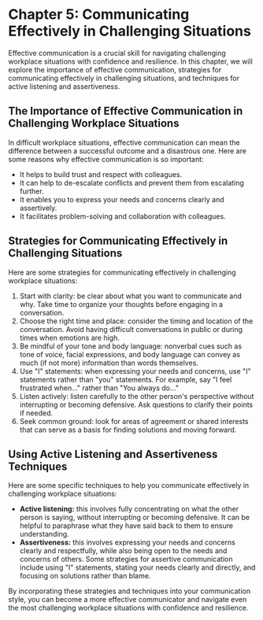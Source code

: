Chapter 5: Communicating Effectively in Challenging Situations
==============================================================

Effective communication is a crucial skill for navigating challenging workplace situations with confidence and resilience. In this chapter, we will explore the importance of effective communication, strategies for communicating effectively in challenging situations, and techniques for active listening and assertiveness.

The Importance of Effective Communication in Challenging Workplace Situations
-----------------------------------------------------------------------------

In difficult workplace situations, effective communication can mean the difference between a successful outcome and a disastrous one. Here are some reasons why effective communication is so important:

* It helps to build trust and respect with colleagues.
* It can help to de-escalate conflicts and prevent them from escalating further.
* It enables you to express your needs and concerns clearly and assertively.
* It facilitates problem-solving and collaboration with colleagues.

Strategies for Communicating Effectively in Challenging Situations
------------------------------------------------------------------

Here are some strategies for communicating effectively in challenging workplace situations:

1. Start with clarity: be clear about what you want to communicate and why. Take time to organize your thoughts before engaging in a conversation.
2. Choose the right time and place: consider the timing and location of the conversation. Avoid having difficult conversations in public or during times when emotions are high.
3. Be mindful of your tone and body language: nonverbal cues such as tone of voice, facial expressions, and body language can convey as much (if not more) information than words themselves.
4. Use "I" statements: when expressing your needs and concerns, use "I" statements rather than "you" statements. For example, say "I feel frustrated when..." rather than "You always do..."
5. Listen actively: listen carefully to the other person's perspective without interrupting or becoming defensive. Ask questions to clarify their points if needed.
6. Seek common ground: look for areas of agreement or shared interests that can serve as a basis for finding solutions and moving forward.

Using Active Listening and Assertiveness Techniques
---------------------------------------------------

Here are some specific techniques to help you communicate effectively in challenging workplace situations:

* **Active listening:** this involves fully concentrating on what the other person is saying, without interrupting or becoming defensive. It can be helpful to paraphrase what they have said back to them to ensure understanding.
* **Assertiveness:** this involves expressing your needs and concerns clearly and respectfully, while also being open to the needs and concerns of others. Some strategies for assertive communication include using "I" statements, stating your needs clearly and directly, and focusing on solutions rather than blame.

By incorporating these strategies and techniques into your communication style, you can become a more effective communicator and navigate even the most challenging workplace situations with confidence and resilience.
